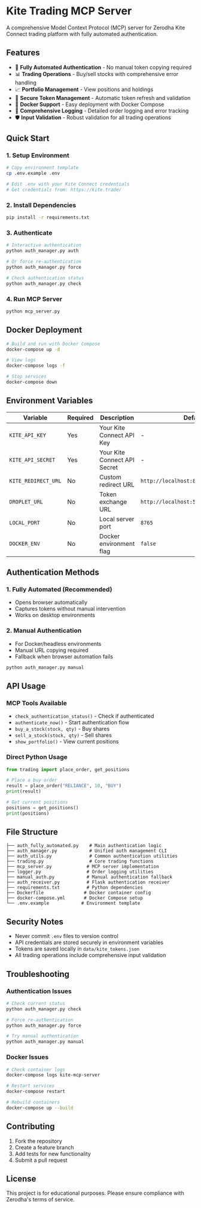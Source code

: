 # Kite Trading MCP Server

A comprehensive Model Context Protocol (MCP) server for Zerodha Kite Connect trading platform with fully automated authentication.

## Features

- 🤖 **Fully Automated Authentication** - No manual token copying required
- 📊 **Trading Operations** - Buy/sell stocks with comprehensive error handling
- 📈 **Portfolio Management** - View positions and holdings
- 🔐 **Secure Token Management** - Automatic token refresh and validation
- 🐳 **Docker Support** - Easy deployment with Docker Compose
- 📝 **Comprehensive Logging** - Detailed order logging and error tracking
- 🛡️ **Input Validation** - Robust validation for all trading operations

## Quick Start

### 1. Setup Environment

```bash
# Copy environment template
cp .env.example .env

# Edit .env with your Kite Connect credentials
# Get credentials from: https://kite.trade/
```

### 2. Install Dependencies

```bash
pip install -r requirements.txt
```

### 3. Authenticate

```bash
# Interactive authentication
python auth_manager.py auth

# Or force re-authentication
python auth_manager.py force

# Check authentication status
python auth_manager.py check
```

### 4. Run MCP Server

```bash
python mcp_server.py
```

## Docker Deployment

```bash
# Build and run with Docker Compose
docker-compose up -d

# View logs
docker-compose logs -f

# Stop services
docker-compose down
```

## Environment Variables

| Variable | Required | Description | Default |
|----------|----------|-------------|---------|
| `KITE_API_KEY` | Yes | Your Kite Connect API Key | - |
| `KITE_API_SECRET` | Yes | Your Kite Connect API Secret | - |
| `KITE_REDIRECT_URL` | No | Custom redirect URL | `http://localhost:8080/callback` |
| `DROPLET_URL` | No | Token exchange URL | `http://localhost:5001/auth/exchange` |
| `LOCAL_PORT` | No | Local server port | `8765` |
| `DOCKER_ENV` | No | Docker environment flag | `false` |

## Authentication Methods

### 1. Fully Automated (Recommended)
- Opens browser automatically
- Captures tokens without manual intervention
- Works on desktop environments

### 2. Manual Authentication
- For Docker/headless environments
- Manual URL copying required
- Fallback when browser automation fails

```bash
python auth_manager.py manual
```

## API Usage

### MCP Tools Available

- `check_authentication_status()` - Check if authenticated
- `authenticate_now()` - Start authentication flow
- `buy_a_stock(stock, qty)` - Buy shares
- `sell_a_stock(stock, qty)` - Sell shares
- `show_portfolio()` - View current positions

### Direct Python Usage

```python
from trading import place_order, get_positions

# Place a buy order
result = place_order("RELIANCE", 10, "BUY")
print(result)

# Get current positions
positions = get_positions()
print(positions)
```

## File Structure

```
├── auth_fully_automated.py    # Main authentication logic
├── auth_manager.py            # Unified auth management CLI
├── auth_utils.py              # Common authentication utilities
├── trading.py                 # Core trading functions
├── mcp_server.py             # MCP server implementation
├── logger.py                 # Order logging utilities
├── manual_auth.py            # Manual authentication fallback
├── auth_receiver.py          # Flask authentication receiver
├── requirements.txt          # Python dependencies
├── Dockerfile               # Docker container config
├── docker-compose.yml       # Docker Compose setup
└── .env.example            # Environment template
```

## Security Notes

- Never commit `.env` files to version control
- API credentials are stored securely in environment variables
- Tokens are saved locally in `data/kite_tokens.json`
- All trading operations include comprehensive input validation

## Troubleshooting

### Authentication Issues
```bash
# Check current status
python auth_manager.py check

# Force re-authentication
python auth_manager.py force

# Try manual authentication
python auth_manager.py manual
```

### Docker Issues
```bash
# Check container logs
docker-compose logs kite-mcp-server

# Restart services
docker-compose restart

# Rebuild containers
docker-compose up --build
```

## Contributing

1. Fork the repository
2. Create a feature branch
3. Add tests for new functionality
4. Submit a pull request

## License

This project is for educational purposes. Please ensure compliance with Zerodha's terms of service.
